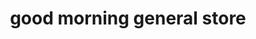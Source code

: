 ---
title: "good morning general store"
url: /vikasnagar/good-morning-general-store/
shop: general
---